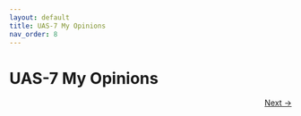 ```yaml
---
layout: default
title: UAS-7 My Opinions
nav_order: 8
---
```


# UAS-7 My Opinions

 
<p align="right">
  <a href="8%20UAS-8%20My%20OInnovations.html">Next →</a>
</p>
 
